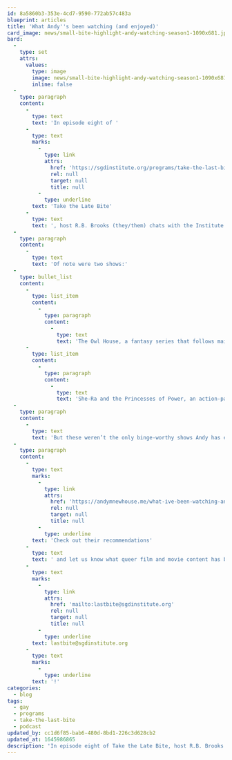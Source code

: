 ```yaml
---
id: 8a5860b3-353e-4cd7-9590-772ab57c483a
blueprint: articles
title: 'What Andy''s been watching (and enjoyed)'
card_image: news/small-bite-highlight-andy-watching-season1-1090x681.jpg
bard:
  -
    type: set
    attrs:
      values:
        type: image
        image: news/small-bite-highlight-andy-watching-season1-1090x681.jpg
        inline: false
  -
    type: paragraph
    content:
      -
        type: text
        text: 'In episode eight of '
      -
        type: text
        marks:
          -
            type: link
            attrs:
              href: 'https://sgdinstitute.org/programs/take-the-last-bite'
              rel: null
              target: null
              title: null
          -
            type: underline
        text: 'Take the Late Bite'
      -
        type: text
        text: ', host R.B. Brooks (they/them) chats with the Institute’s director of technology, Andy Newhouse (they/them) about some of the animated TV shows that have been streaming on repeat in their household.'
  -
    type: paragraph
    content:
      -
        type: text
        text: 'Of note were two shows:'
  -
    type: bullet_list
    content:
      -
        type: list_item
        content:
          -
            type: paragraph
            content:
              -
                type: text
                text: 'The Owl House, a fantasy series that follows main character Luz Noceda into a portal to another world full of witches, demons and bashfully crushing on the cute witch with crayon-colored hair.'
      -
        type: list_item
        content:
          -
            type: paragraph
            content:
              -
                type: text
                text: 'She-Ra and the Princesses of Power, an action-packed reboot depicting the story of Adora as she learns how to wield the power of her alter-ego, She-Ra.'
  -
    type: paragraph
    content:
      -
        type: text
        text: 'But these weren’t the only binge-worthy shows Andy has encountered recently and they’ve listed out all of the shows and movies they’ve been watching (and enjoyed) on their personal blog.'
  -
    type: paragraph
    content:
      -
        type: text
        marks:
          -
            type: link
            attrs:
              href: 'https://andymnewhouse.me/what-ive-been-watching-and-enjoyed'
              rel: null
              target: null
              title: null
          -
            type: underline
        text: 'Check out their recommendations'
      -
        type: text
        text: ' and let us know what queer film and movie content has been bringing you joy by dropping us a message at '
      -
        type: text
        marks:
          -
            type: link
            attrs:
              href: 'mailto:lastbite@sgdinstitute.org'
              rel: null
              target: null
              title: null
          -
            type: underline
        text: lastbite@sgdinstitute.org
      -
        type: text
        marks:
          -
            type: underline
        text: '!'
categories:
  - blog
tags:
  - gay
  - programs
  - take-the-last-bite
  - podcast
updated_by: cc1d6f85-bab6-480d-8bd1-226c3d628cb2
updated_at: 1645986865
description: 'In episode eight of Take the Late Bite, host R.B. Brooks (they/them) chats with the Institute’s director of technology, Andy Newhouse (they/them), about some of the animated TV shows that have been streaming on repeat in their household.'
---
```

